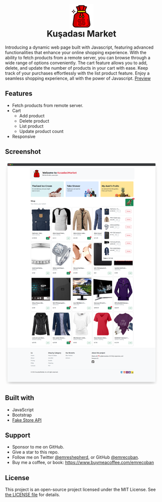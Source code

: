 <h1 align="center"><img src="img/icon/bag.svg" height="80" align="center" /><br />Kuşadası Market</h1>

Introducing a dynamic web page built with Javascript, featuring advanced functionalities that enhance your online shopping experience. With the ability to fetch products from a remote server, you can browse through a wide range of options conveniently. The cart feature allows you to add, delete, and update the number of products in your cart with ease. Keep track of your purchases effortlessly with the list product feature. Enjoy a seamless shopping experience, all with the power of Javascript.
[Preview](https://raw.githack.com/emrecoban/kusadasi-market/1d64e3383666333db1c00e500765c3d7a0fe030b/index.html)

## Features

- Fetch products from remote server.
- Cart
  - Add product
  - Delete product
  - List product
  - Update product count
- Responsive

## Screenshot

![homepage](github_assets/ss1.png)

## Built with

- JavaScript
- Bootstrap
- [Fake Store API](https://github.com/keikaavousi/fake-store-api)

## Support

- Sponsor to me on GitHub.
- Give a star to this repo.
- Follow me on Twitter [@emreshepherd](https://twitter.com/emreshepherd), or GitHub [@emrecoban](https://github.com/emrecoban).
- Buy me a coffee, or book: https://www.buymeacoffee.com/emrecoban

## License

This project is an open-source project licensed under the MIT License. See [the LICENSE file](LICENSE) for details.
